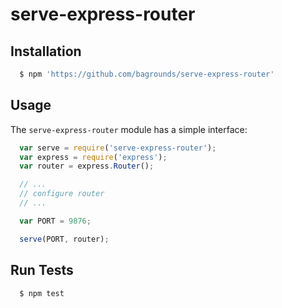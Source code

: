 # serve-express-router

## Installation

``` bash
  $ npm 'https://github.com/bagrounds/serve-express-router'
```

## Usage
The `serve-express-router` module has a simple interface:

``` js
  var serve = require('serve-express-router');
  var express = require('express');
  var router = express.Router();

  // ...
  // configure router
  // ...

  var PORT = 9876;

  serve(PORT, router);

```

## Run Tests
``` bash
  $ npm test
```
